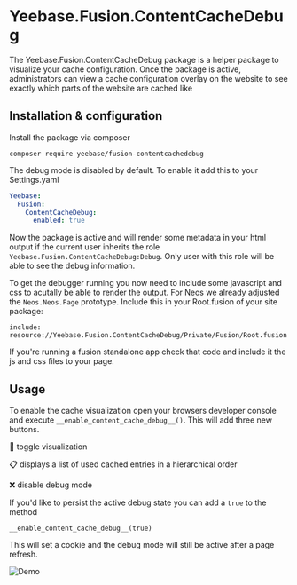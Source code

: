 # Yeebase.Fusion.ContentCacheDebug

The Yeebase.Fusion.ContentCacheDebug package is a helper package to visualize your cache configuration. Once the package is active, administrators can view a cache configuration overlay on the website to see exactly which parts of the website are cached like


## Installation & configuration

Install the package via composer
```
composer require yeebase/fusion-contentcachedebug
```

The debug mode is disabled by default. To enable it add this to your Settings.yaml

```yaml
Yeebase:
  Fusion:
    ContentCacheDebug:
      enabled: true

```

Now the package is active and will render some metadata in your html output if the current user
inherits the role `Yeebase.Fusion.ContentCacheDebug:Debug`. Only user with this role will be able to see the debug information.

To get the debugger running you now need to include some javascript and css to acutally be able to render the output. For Neos we already adjusted the `Neos.Neos.Page` prototype. Include this in your Root.fusion of your site package:
```
include: resource://Yeebase.Fusion.ContentCacheDebug/Private/Fusion/Root.fusion
```

If you're running a fusion standalone app check that code and include it the js and css files to your page.

## Usage
To enable the cache visualization open your browsers developer console and execute
`__enable_content_cache_debug__()`. This will add three new buttons.

🔦  toggle visualization

📋  displays a list of used cached entries in a hierarchical order

❌ disable debug mode

If you'd like to persist the active debug state you can add a `true` to the method
```
__enable_content_cache_debug__(true)
```
This will set a cookie and the debug mode will still be active after a page refresh.

![Demo](demo.gif)
